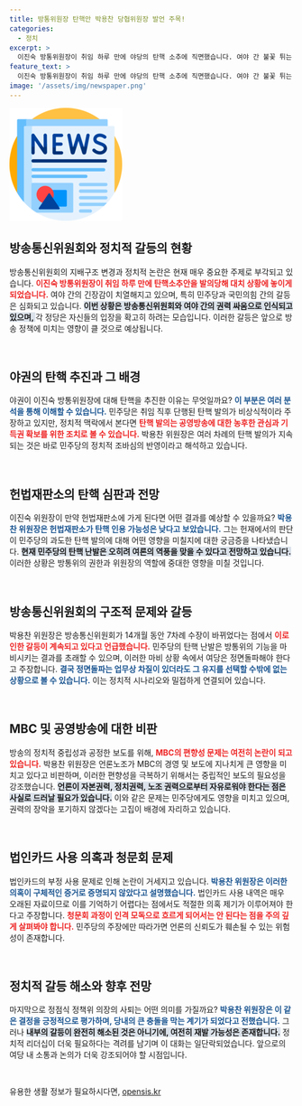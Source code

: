 ```yaml
---
title: 방통위원장 탄핵안 박용찬 당협위원장 발언 주목!
categories:
  - 정치
excerpt: >
  이진숙 방통위원장이 취임 하루 만에 야당의 탄핵 소추에 직면했습니다. 여야 간 불꽃 튀는 공영방송 지배권을 둘러싼 대립 속, 각국의 탄핵 난발이 과연 어떤 결과를 초래할지 주목됩니다.
feature_text: >
  이진숙 방통위원장이 취임 하루 만에 야당의 탄핵 소추에 직면했습니다. 여야 간 불꽃 튀는 공영방송 지배권을 둘러싼 대립 속, 각국의 탄핵 난발이 과연 어떤 결과를 초래할지 주목됩니다.
image: '/assets/img/newspaper.png'
---
```


<p><img src="/assets/img/newspaper.png" alt="kimp 속보" /></p>

<h2 data-ke-size="size26">방송통신위원회와 정치적 갈등의 현황</h2>

<p data-ke-size="size16">방송통신위원회의 지배구조 변경과 정치적 논란은 현재 매우 중요한 주제로 부각되고 있습니다. <b><span style="color: #ee2323;">이진숙 방통위원장이 취임 하루 만에 탄핵소추안을 발의당해 대치 상황에 놓이게 되었습니다.</span></b> 여야 간의 긴장감이 치열해지고 있으며, 특히 민주당과 국민의힘 간의 갈등은 심화되고 있습니다. <b><span style="background-color: #21538527;">이번 상황은 방송통신위원회와 여야 간의 권력 싸움으로 인식되고 있으며, </span></b> 각 정당은 자신들의 입장을 확고히 하려는 모습입니다. 이러한 갈등은 앞으로 방송 정책에 미치는 영향이 클 것으로 예상됩니다.</p>

<p data-ke-size="size16">&nbsp;</p>

<h2 data-ke-size="size26">야권의 탄핵 추진과 그 배경</h2>

<p data-ke-size="size16">야권이 이진숙 방통위원장에 대해 탄핵을 추진한 이유는 무엇일까요? <b><span style="color: #1a5490;">이 부분은 여러 분석을 통해 이해할 수 있습니다.</span></b> 민주당은 취임 직후 단행된 탄핵 발의가 비상식적이라 주장하고 있지만, 정치적 맥락에서 본다면 <b><span style="color: #ee2323;">탄핵 발의는 공영방송에 대한 농후한 관심과 기득권 확보를 위한 조치로 볼 수 있습니다.</span></b> 박용찬 위원장은 여러 차례의 탄핵 발의가 지속되는 것은 바로 민주당의 정치적 조바심의 반영이라고 해석하고 있습니다.</p>

<p data-ke-size="size16">&nbsp;</p>

<h2 data-ke-size="size26">헌법재판소의 탄핵 심판과 전망</h2>

<p data-ke-size="size16">이진숙 위원장이 만약 헌법재판소에 가게 된다면 어떤 결과를 예상할 수 있을까요? <b><span style="color: #1a5490;">박용찬 위원장은 헌법재판소가 탄핵 인용 가능성은 낮다고 보았습니다.</span></b> 그는 헌재에서의 판단이 민주당의 과도한 탄핵 발의에 대해 어떤 영향을 미칠지에 대한 궁금증을 나타냈습니다. <b><span style="background-color: #21538527;">현재 민주당의 탄핵 난발은 오히려 여론의 역풍을 맞을 수 있다고 전망하고 있습니다.</span></b> 이러한 상황은 방통위의 권한과 위원장의 역할에 중대한 영향을 미칠 것입니다.</p>

<p data-ke-size="size16">&nbsp;</p>

<h2 data-ke-size="size26">방송통신위원회의 구조적 문제와 갈등</h2>

<p data-ke-size="size16">박용찬 위원장은 방송통신위원회가 14개월 동안 7차례 수장이 바뀌었다는 점에서 <b><span style="color: #ee2323;">이로 인한 갈등이 계속되고 있다고 언급했습니다.</span></b> 민주당의 탄핵 난발은 방통위의 기능을 마비시키는 결과를 초래할 수 있으며, 이러한 마비 상황 속에서 여당은 정면돌파해야 한다고 주장합니다. <b><span style="color: #1a5490;">결국 정면돌파는 업무상 차질이 있더라도 그 유지를 선택할 수밖에 없는 상황으로 볼 수 있습니다.</span></b> 이는 정치적 시나리오와 밀접하게 연결되어 있습니다.</p>

<p data-ke-size="size16">&nbsp;</p>

<h2 data-ke-size="size26">MBC 및 공영방송에 대한 비판</h2>

<p data-ke-size="size16">방송의 정치적 중립성과 공정한 보도를 위해, <b><span style="color: #ee2323;">MBC의 편향성 문제는 여전히 논란이 되고 있습니다.</span></b> 박용찬 위원장은 언론노조가 MBC의 경영 및 보도에 지나치게 큰 영향을 미치고 있다고 비판하며, 이러한 편향성을 극복하기 위해서는 중립적인 보도의 필요성을 강조했습니다. <b><span style="background-color: #21538527;">언론이 자본권력, 정치권력, 노조 권력으로부터 자유로워야 한다는 점은 사실로 드러날 필요가 있습니다.</span></b> 이와 같은 문제는 민주당에게도 영향을 미치고 있으며, 권력의 장악을 포기하지 않겠다는 고집이 배경에 자리하고 있습니다.</p>

<p data-ke-size="size16">&nbsp;</p>

<h2 data-ke-size="size26">법인카드 사용 의혹과 청문회 문제</h2>

<p data-ke-size="size16">법인카드의 부정 사용 문제로 인해 논란이 거세지고 있습니다. <b><span style="color: #1a5490;">박용찬 위원장은 이러한 의혹이 구체적인 증거로 증명되지 않았다고 설명했습니다.</span></b> 법인카드 사용 내역은 매우 오래된 자료이므로 이를 기억하기 어렵다는 점에서도 적절한 의혹 제기가 이루어져야 한다고 주장합니다. <b><span style="color: #ee2323;">청문회 과정이 인격 모독으로 흐르게 되어서는 안 된다는 점을 주의 깊게 살펴봐야 합니다.</span></b> 민주당의 주장에만 따라가면 언론의 신뢰도가 훼손될 수 있는 위험성이 존재합니다.</p>

<p data-ke-size="size16">&nbsp;</p>

<h2 data-ke-size="size26">정치적 갈등 해소와 향후 전망</h2>

<p data-ke-size="size16">마지막으로 정점식 정책위 의장의 사퇴는 어떤 의미를 가질까요? <b><span style="color: #1a5490;">박용찬 위원장은 이 같은 결정을 긍정적으로 평가하며, 당내의 큰 충돌을 막는 계기가 되었다고 전했습니다.</span></b> 그러나 <b><span style="background-color: #21538527;">내부의 갈등이 완전히 해소된 것은 아니기에, 여전히 재발 가능성은 존재합니다.</span></b> 정치적 리더십이 더욱 필요하다는 격려를 남기며 이 대화는 일단락되었습니다. 앞으로의 여당 내 소통과 논의가 더욱 강조되어야 할 시점입니다.</p>

<p data-ke-size="size16">&nbsp;</p>
유용한 생활 정보가 필요하시다면, <a href="https://opensis.kr" rel="dofollow">opensis.kr</a>


